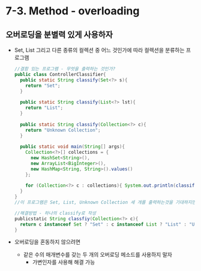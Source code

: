 # 7-3. Method - overloading

## 오버로딩을 분별력 있게 사용하자

- Set, List 그리고 다른 종류의 컬렉션 중 어느 것인가에 따라 컬렉션을 분류하는 프로그램

  ```java
  //결함 있는 프로그램 - 무엇을 출력하는 것인가?
  public class ControllerClassifier{
    public static String classify(Set<?> s){
      return "Set";
    }
   
    public static String classify(List<?> lst){
      return "List";
    }
    
    public static String classify(Collection<?> c){
      return "Unknown Collection";
    }
    
    public static void main(String[] args){
      Collection<?>[] collections = {
        new HashSet<String>(),
        new ArrayList<BigInteger>(),
        new HashMap<String, String>().values()
      };
      
      for (Collection<?> c : collections){ System.out.println(classify(c)); }
    }
  }
  //이 프로그램은 Set, List, Unknown Collection 세 개를 출력하는것을 기대하지만 실제로는 Unknown Collection만 3번 출력함 => classify 메소드가 오버로딩되어서 호출될 메소드가 컴파일 시점에 결정되기 때문
  
  //해결방법 - 하나의 classify로 작성
  publicstatic String classfiy(Collection<?> c){
    return c instanceof Set ? "Set" : c instanceof List ? "List" : "Unknown Collection";
  }
  ```

- 오버로딩을 혼동하지 않으려면

  - 같은 수의 매개변수를 갖는 두 개의 오버로딩 메소드를 사용하지 말자
    - 가변인자를 사용해 해결 가능